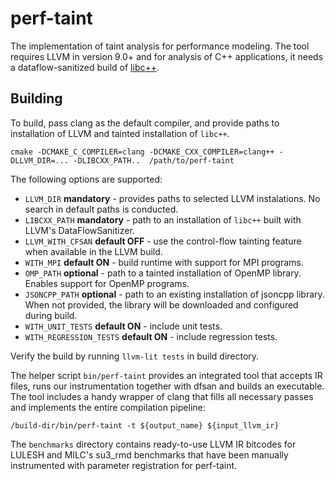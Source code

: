 # perf-taint

The implementation of taint analysis for performance modeling. The tool requires
LLVM in version 9.0+ and for analysis of C++ applications, it needs a dataflow-sanitized
build of [libc++](https://mcopik.github.io/c++/2020/02/24/dataflow/).

## Building

To build, pass clang as the default compiler, and provide paths to installation of LLVM
and tainted installation of `libc++`.

```
cmake -DCMAKE_C_COMPILER=clang -DCMAKE_CXX_COMPILER=clang++ -DLLVM_DIR=... -DLIBCXX_PATH..  /path/to/perf-taint
```

The following options are supported:

* `LLVM_DIR` **mandatory** - provides paths to selected LLVM instalations. No
search in default paths is conducted.
* `LIBCXX_PATH` **mandatory** - path to an installation of `libc++` built with
LLVM's DataFlowSanitizer.
* `LLVM_WITH_CFSAN` **default OFF** - use the control-flow tainting
feature when available in the LLVM build.
* `WITH_MPI` **default ON** - build runtime with support for MPI programs.
* `OMP_PATH` **optional** - path to a tainted installation of OpenMP library. Enables
support for OpenMP programs.
* `JSONCPP_PATH` **optional** - path to an existing installation of jsoncpp library.
When not provided, the library will be downloaded and configured during build.
* `WITH_UNIT_TESTS` **default ON** - include unit tests.
* `WITH_REGRESSION_TESTS` **default ON** - include regression tests.

Verify the build by running `llvm-lit tests` in build directory.

The helper script `bin/perf-taint` provides an integrated tool that accepts
IR files, runs our instrumentation together with dfsan and builds an executable.
The tool includes a handy wrapper of clang that fills all necessary passes and
implements the entire compilation pipeline:

```
/build-dir/bin/perf-taint -t ${output_name} ${input_llvm_ir}
```

The `benchmarks` directory contains ready-to-use LLVM IR bitcodes for LULESH
and MILC's su3_rmd benchmarks that have been manually instrumented with
parameter registration for perf-taint.

